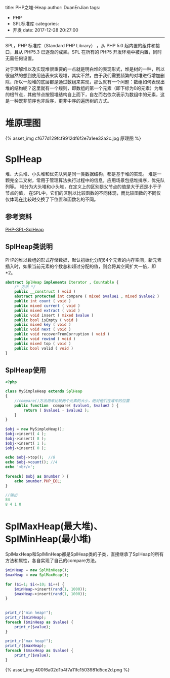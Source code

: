 title: PHP之堆-Heap
author: DuanEnJian
tags:
  - PHP
  - SPL标准库
categories:
  - 开发
date: 2017-12-28 20:27:00
---
SPL，PHP 标准库（Standard PHP Library） ，从 PHP 5.0 起内置的组件和接口，且从 PHP5.3 已逐渐的成熟。SPL 在所有的 PHP5 开发环境中被内置，同时无需任何设置。

对于理解堆以及实现堆很重要的一点就是明白堆的表现形式，堆是树的一种，所以很自然的想到使用链表来实现堆，其实不然，由于我们需要频繁的对堆进行增加删除，所以一般堆的底层都是通过数组来实现，那么就有一个问题：数组如何表现出堆的结构呢？这里就有一个规则，即数组的第一个元素（即下标为0的元素）为堆的根节点，其他节点按照堆结构自上而下，自左而右依次表示为数组中的元素，这是一种既非前序也非后序，更非中序的遍历树的方式。
<!-- more -->
# 堆原理图
{% asset_img cf677d129fcf9912df6f2e7a1ee32a2c.jpg 原理图 %}
# SplHeap
堆、大头堆、小头堆和优先队列是同一类数据结构，都是基于堆的实现。 堆是一颗完全二叉树，常用于管理算法执行过程中的信息，应用场景包括堆排序，优先队列等。 堆分为大头堆和小头堆，在定义上的区别是父节点的值是大于还是小于子节点的值， 在SPL中，它们的区别以比较函数的不同体现，而比较函数的不同仅仅体现在比较时交换了下位置和函数名的不同。
## 参考资料
[PHP-SPL-SplHeap](http://php.net/manual/zh/class.splheap.php)
## SplHeap类说明
PHP的堆以数组的形式存储数据，默认初始化分配64个元素的内存空间，新元素插入时，如果当前元素的个数总和超过分配的值，则会将其空间扩大一倍，即*2。
```php
abstract SplHeap implements Iterator , Countable {
    /* 方法 */
    public __construct ( void )
    abstract protected int compare ( mixed $value1 , mixed $value2 )
    public int count ( void )
    public mixed current ( void )
    public mixed extract ( void )
    public void insert ( mixed $value )
    public bool isEmpty ( void )
    public mixed key ( void )
    public void next ( void )
    public void recoverFromCorruption ( void )
    public void rewind ( void )
    public mixed top ( void )
    public bool valid ( void )
}
```
## SplHeap使用
```php
<?php

class MySimpleHeap extends SplHeap
{
    //compare()方法用来比较两个元素的大小，绝对他们在堆中的位置
    public function  compare( $value1, $value2 ) {
        return ( $value1 - $value2 );
    }
}
 
$obj = new MySimpleHeap();
$obj->insert( 4 );
$obj->insert( 8 );
$obj->insert( 1 );
$obj->insert( 0 );
 
echo $obj->top();  //8
echo $obj->count(); //4
echo '<br/>';
 
foreach( $obj as $number ) {
    echo $number.PHP_EOL;
}

//输出
84
8 4 1 0
```
# SplMaxHeap(最大堆)、SplMinHeap(最小堆)
SplMaxHeap和SplMinHeap都是SplHeap类的子类，直接继承了SplHeap的所有方法和属性，各自实现了自己的compare方法。
```php
$minHeap = new SplMinHeap();  
$maxHeap = new SplMaxHeap();  
  
for ($i=1; $i<=10; $i++) {  
    $minHeap->insert(rand(1, 1000));  
    $maxHeap->insert(rand(1, 1000));  
}  
  
  
print_r("min heap!");  
print_r($minHeap);  
foreach ($minHeap as $value) {  
    print_r($value);  
}  
  
print_r("max heap!");  
print_r($maxHeap);  
foreach ($maxHeap as $value) {  
    print_r($value);  
}  
```
{% asset_img 400f6a02d1b4f7a11fc1503981d5ce2d.png %}